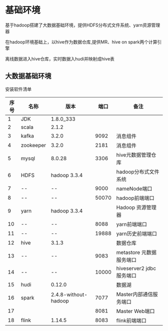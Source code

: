 # 基础环境

基于hadoop搭建了大数据基础环境，提供HDFS分布式文件系统、yarn资源管理器

在hadoop环境基础上，以hive作为数据仓库,提供MR、hive  on spark两个计算引擎

离线数据进入hive仓库，实时数据入hudi并映射成hive表

## 大数据基础环境

安装软件清单

| 序号 | 名称      | 版本                 | 端口  | 备注                       |
| ---- | --------- | -------------------- | ----- | -------------------------- |
| 1    | JDK       | 1.8.0_333            |       |                            |
| 2    | scala     | 2.1.2                |       |                            |
| 3    | kafka     | 3.2.0                | 9092  | 消息组件                   |
| 4    | zookeeper | 3.2.0                | 2181  | 消息组件                   |
| 5    | mysql     | 8.0.28               | 3306  | hive元数据管理仓库         |
| 6    | HDFS      | hadoop 3.3.4         |       | hadoop分布式文件系统       |
| 7    | --        | --                   | 9000  | nameNode端口               |
| 8    | --        | --                   | 50070 | hadoop前端端口             |
| 9    | yarn      | hadoop 3.3.4         |       | Hadoop 资源管理器          |
| 10   | --        | --                   | 8088  | yarn前端端口               |
| 11   | --        | --                   | 19888 | yarn历史前端端口           |
| 12   | hive      | 3.1.3                |       | 数据仓库                   |
| 13   | --        | --                   | 9083  | metastore   元数据服务端口 |
| 14   | --        | --                   | 10000 | hiveserver2  jdbc服务端口  |
| 15   | hudi      | 0.12.0               |       | 数据湖                     |
| 16   | spark     | 2.4.8-without-hadoop | 7077  | Master内部通信服务端口     |
| 17   |           |                      | 8081  | Master Web端口             |
| 18   | flink     | 1.14.5               | 8083  | flink前端端口              |

